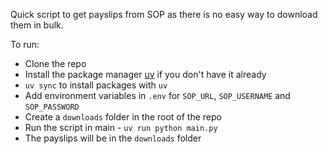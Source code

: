 
Quick script to get payslips from SOP as there is no easy way to download them in bulk.

To run:
- Clone the repo
- Install the package manager [uv](https://github.com/astral-sh/uv) if you don't have it already
- `uv sync` to install packages with `uv`
- Add environment variables in `.env` for `SOP_URL`, `SOP_USERNAME` and `SOP_PASSWORD`
- Create a `downloads` folder in the root of the repo
- Run the script in main - `uv run python main.py`
- The payslips will be in the `downloads` folder